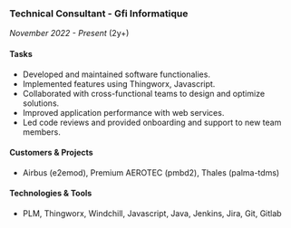 ### Technical Consultant - Gfi Informatique
*November 2022 - Present* (2y+)

#### Tasks

- Developed and maintained software functionalies.
- Implemented features using Thingworx, Javascript.
- Collaborated with cross-functional teams to design and optimize solutions.
- Improved application performance with web services.
- Led code reviews and provided onboarding and support to new team members.

#### Customers & Projects
- Airbus (e2emod), Premium AEROTEC (pmbd2), Thales (palma-tdms)
  
#### Technologies & Tools
- PLM, Thingworx, Windchill, Javascript, Java, Jenkins, Jira, Git, Gitlab

